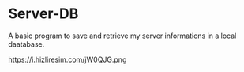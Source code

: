 # Server-DB


A basic program to save and retrieve my server informations in a local daatabase.

https://i.hizliresim.com/jW0QJG.png
